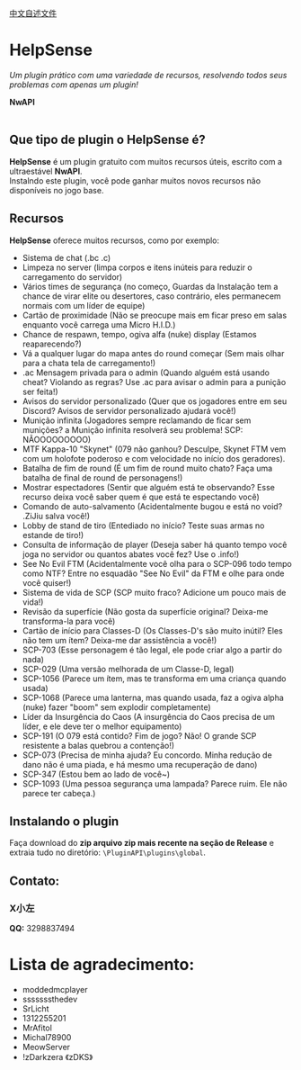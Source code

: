 

[中文自述文件](README_CN.md)

# HelpSense
<i>Um plugin prático com uma variedade de recursos, resolvendo todos seus problemas com apenas um plugin!</i>

**NwAPI**
<br><br>

## Que tipo de plugin o HelpSense é?
**HelpSense** é um plugin gratuito com muitos recursos úteis, escrito com a ultraestável **NwAPI**.\
Instalndo este plugin, você pode ganhar muitos novos recursos não disponíveis no jogo base.

## Recursos
**HelpSense** oferece muitos recursos, como por exemplo:
- Sistema de chat (.bc .c)
- Limpeza no server (limpa corpos e itens inúteis para reduzir o carregamento do servidor)
- Vários times de segurança (no começo, Guardas da Instalação tem a chance de virar elite ou desertores, caso contrário, eles permanecem normais com um líder de equipe)
- Cartão de proximidade (Não se preocupe mais em ficar preso em salas enquanto você carrega uma Micro H.I.D.)
- Chance de respawn, tempo, ogiva alfa (nuke) display (Estamos reaparecendo?)
- Vá a qualquer lugar do mapa antes do round começar (Sem mais olhar para a chata tela de carregamento!)
- .ac Mensagem privada para o admin (Quando alguém está usando cheat? Violando as regras? Use .ac para avisar o admin para a punição ser feita!)
- Avisos do servidor personalizado (Quer que os jogadores entre em seu Discord? Avisos de servidor personalizado ajudará você!)
- Munição infinita (Jogadores sempre reclamando de ficar sem munições? a Munição infinita resolverá seu problema! SCP: NÃOOOOOOOOO)
- MTF Kappa-10 "Skynet" (079 não ganhou? Desculpe, Skynet FTM vem com um holofote poderoso e com velocidade no início dos geradores).
- Batalha de fim de round (É um fim de round muito chato? Faça uma batalha de final de round de personagens!)
- Mostrar espectadores (Sentir que alguém está te observando? Esse recurso deixa você saber quem é que está te espectando você)
- Comando de auto-salvamento (Acidentalmente bugou e está no void? .ZiJiu salva você!)
- Lobby de stand de tiro (Entediado no início? Teste suas armas no estande de tiro!)
- Consulta de informação de player (Deseja saber há quanto tempo você joga no servidor ou quantos abates você fez? Use o .info!)
- See No Evil FTM (Acidentalmente você olha para o SCP-096 todo tempo como NTF? Entre no esquadão "See No Evil" da FTM e olhe para onde você quiser!)
- Sistema de vida de SCP (SCP muito fraco? Adicione um pouco mais de vida!)
- Revisão da superfície (Não gosta da superfície original? Deixa-me transforma-la para você)
- Cartão de início para Classes-D (Os Classes-D's são muito inútil? Eles não tem um ítem? Deixa-me dar assistência a você!)
- SCP-703 (Esse personagem é tão legal, ele pode criar algo a partir do nada)
- SCP-029 (Uma versão melhorada de um Classe-D, legal)
- SCP-1056 (Parece um ítem, mas te transforma em uma criança quando usada)
- SCP-1068 (Parece uma lanterna, mas quando usada, faz a ogiva alpha (nuke) fazer "boom" sem explodir completamente)
- Líder da Insurgência do Caos (A insurgência do Caos precisa de um líder, e ele deve ter o melhor equipamento)
- SCP-191 (O 079 está contido? Fim de jogo? Não! O grande SCP resistente a balas quebrou a contenção!)
- SCP-073 (Precisa de minha ajuda? Eu concordo. Minha redução de dano não é uma piada, e há mesmo uma recuperação de dano)
- SCP-347 (Estou bem ao lado de você~)
- SCP-1093 (Uma pessoa segurança uma lampada? Parece ruim. Ele não parece ter cabeça.)

## Instalando o plugin
Faça download do **zip arquivo zip mais recente na seção de Release** e extraia tudo no diretório: `\PluginAPI\plugins\global`.

## Contato:
### X小左
  **QQ:** 3298837494

# Lista de agradecimento:
- moddedmcplayer
- sssssssthedev
- SrLicht
- 1312255201
- MrAfitol
- Michal78900
- MeowServer
- !zDarkzera 《zDKS》 
